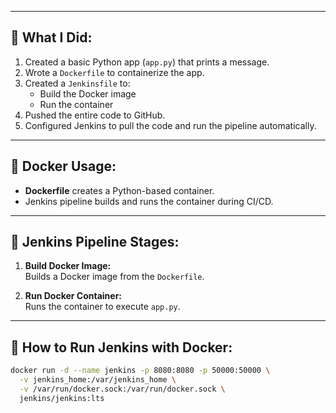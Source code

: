 
---

## 🔧 What I Did:

1. Created a basic Python app (`app.py`) that prints a message.
2. Wrote a `Dockerfile` to containerize the app.
3. Created a `Jenkinsfile` to:
   - Build the Docker image
   - Run the container
4. Pushed the entire code to GitHub.
5. Configured Jenkins to pull the code and run the pipeline automatically.

---

## 🐳 Docker Usage:

- **Dockerfile** creates a Python-based container.
- Jenkins pipeline builds and runs the container during CI/CD.

---

## 🔁 Jenkins Pipeline Stages:

1. **Build Docker Image:**  
   Builds a Docker image from the `Dockerfile`.

2. **Run Docker Container:**  
   Runs the container to execute `app.py`.

---

## 🚀 How to Run Jenkins with Docker:

```bash
docker run -d --name jenkins -p 8080:8080 -p 50000:50000 \
  -v jenkins_home:/var/jenkins_home \
  -v /var/run/docker.sock:/var/run/docker.sock \
  jenkins/jenkins:lts
